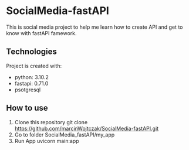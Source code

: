 # SocialMedia-fastAPI

This is social media project to help me learn how to create API and get to know with fastAPI famework.

## Technologies

Project is created with:
* python: 3.10.2
* fastapi: 0.71.0
* psotgresql

## How to use

1. Clone this repository
git clone https://github.com/marcinWojtczak/SocialMedia-fastAPI.git
2. Go to folder SocialMedia_fastAPI/my_app
3. Run App
uvicorn main:app


